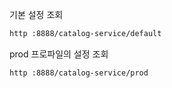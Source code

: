 기본 설정 조회
```bash
http :8888/catalog-service/default
```

prod 프로파일의 설정 조회
```bash
http :8888/catalog-service/prod
```
